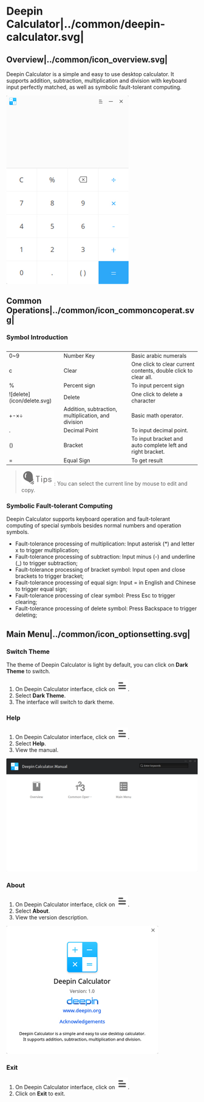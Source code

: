 # Deepin Calculator|../common/deepin-calculator.svg|

## Overview|../common/icon_overview.svg|

Deepin Calculator is a simple and easy to use desktop calculator. It supports addition, subtraction, multiplication and division with keyboard input perfectly matched, as well as symbolic fault-tolerant computing.

![0|calculator](jpg/calculator.jpg)

## Common Operations|../common/icon_commoncoperat.svg|

### Symbol Introduction

<table class="block1">
    <caption></caption>
    <tbody>
        <tr>
            <td>0~9</td>
            <td>Number Key</td>
            <td>Basic arabic numerals</td>
        </tr>
        <tr>
            <td>c</td>
            <td>Clear</td>
            <td>One click to clear current contents, double click to clear all.</td>
        </tr>
    	<tr>
            <td>%</td>
            <td>Percent sign</td>
            <td>To input percent sign</td>
        </tr>
    	<tr>
            <td>![delete](icon/delete.svg)</td>
            <td>Delete</td>
            <td>One click to delete a character</td>
        </tr>
    	<tr>
            <td>+-×÷</td>
            <td>Addition, subtraction, multiplication, and division</td>
            <td>Basic math operator.</td>
        </tr>
        <tr>
            <td>.</td>
            <td>Decimal Point</td>
            <td>To input decimal point.</td>
        </tr>
        <tr>
            <td>()</td>
            <td>Bracket</td>
            <td>To input bracket and auto complete left and right bracket.</td>
        </tr>
        <tr>
            <td>=</td>
            <td>Equal Sign</td>
            <td>To get result</td>
        </tr>
    </tbody>
</table>

> ![tips](icon/tips.svg): You can select the current line by mouse to edit and copy.

### Symbolic Fault-tolerant Computing

Deepin Calculator supports keyboard operation and fault-tolerant computing of special symbols besides normal numbers and operation symbols.

- Fault-tolerance processing of multiplication: Input asterisk (*) and letter x to trigger multiplication;
- Fault-tolerance processing of subtraction: Input minus (-) and underline (_) to trigger subtraction;
- Fault-tolerance processing of bracket symbol: Input open and close brackets to trigger bracket;
- Fault-tolerance processing of equal sign: Input = in English and Chinese to trigger equal sign;
- Fault-tolerance processing of clear symbol: Press Esc to trigger clearing;
- Fault-tolerance processing of delete symbol: Press Backspace  to trigger deleting;


## Main Menu|../common/icon_optionsetting.svg|

### Switch Theme

The theme of Deepin Calculator is light by default, you can click on **Dark Theme** to switch.

1. On Deepin Calculator interface, click on ![main_menu](icon/main_menu.svg).
2. Select **Dark Theme**.
3. The interface will switch to dark theme.

### Help

1. On Deepin Calculator interface, click on ![main_menu](icon/main_menu.svg).
2. Select **Help**.
3. View the manual.

![1|help](jpg/help.jpg)

### About

1. On Deepin Calculator interface, click on ![main_menu](icon/main_menu.svg).
2. Select **About**.
3. View the version description.

![0|about](jpg/about.jpg)

### Exit

1. On Deepin Calculator interface, click on ![main_menu](icon/main_menu.svg).
2. Click on **Exit** to exit.
